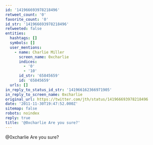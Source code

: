 ```yaml
---
id: '141966693978218496'
retweet_count: '0'
favorite_count: '0'
id_str: '141966693978218496'
retweeted: false
entities:
  hashtags: []
  symbols: []
  user_mentions:
    - name: Charlie Miller
      screen_name: 0xcharlie
      indices:
        - '0'
        - '10'
      id_str: '65845659'
      id: '65845659'
  urls: []
in_reply_to_status_id_str: '141966162366971905'
in_reply_to_screen_name: 0xcharlie
original_url: https://twitter.com/jth/status/141966693978218496
date: '2011-11-30T19:47:52.000Z'
sitemap: false
robots: noindex
reply: true
title: '@0xcharlie Are you sure?'
---
```


@0xcharlie Are you sure?